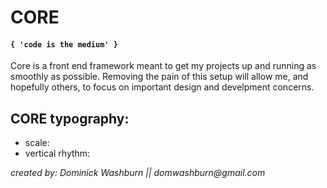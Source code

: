 # CORE
#### `{ 'code is the medium' }`
Core is a front end framework meant to get my projects up and running as smoothly as possible. Removing the pain of this setup will allow me, and hopefully others, to focus on important design and develpment concerns.

## CORE typography:
- scale:
- vertical rhythm: 

_created by: Dominick Washburn || domwashburn@gmail.com_